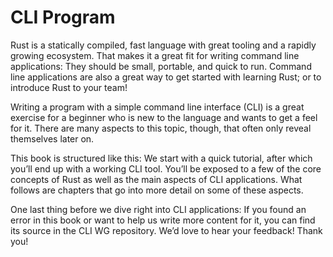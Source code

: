 <h1> CLI Program </h1>
Rust is a statically compiled, fast language with great tooling and a rapidly growing ecosystem. That makes it a great fit for writing command line applications: They should be small, portable, and quick to run. Command line applications are also a great way to get started with learning Rust; or to introduce Rust to your team!

Writing a program with a simple command line interface (CLI) is a great exercise for a beginner who is new to the language and wants to get a feel for it. There are many aspects to this topic, though, that often only reveal themselves later on.

This book is structured like this: We start with a quick tutorial, after which you’ll end up with a working CLI tool. You’ll be exposed to a few of the core concepts of Rust as well as the main aspects of CLI applications. What follows are chapters that go into more detail on some of these aspects.

One last thing before we dive right into CLI applications: If you found an error in this book or want to help us write more content for it, you can find its source in the CLI WG repository. We’d love to hear your feedback! Thank you!
